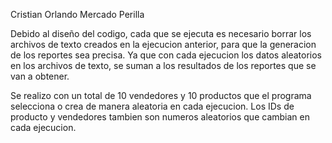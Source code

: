 Cristian Orlando Mercado Perilla

Debido al diseño del codigo, cada que se ejecuta es necesario borrar los archivos de texto creados en la ejecucion anterior,
para que la generacion de los reportes sea precisa. Ya que con cada ejecucion los datos aleatorios en los archivos de texto, 
se suman a los resultados de los reportes que se van a obtener. 

Se realizo con un total de 10 vendedores y 10 productos que el programa selecciona o crea de manera aleatoria en cada ejecucion.
Los IDs de producto y vendedores tambien son numeros aleatorios que cambian en cada ejecucion.
